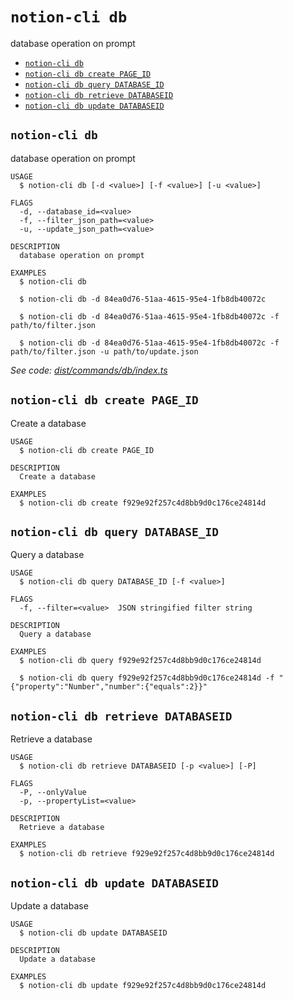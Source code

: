 `notion-cli db`
===============

database operation on prompt

* [`notion-cli db`](#notion-cli-db)
* [`notion-cli db create PAGE_ID`](#notion-cli-db-create-page_id)
* [`notion-cli db query DATABASE_ID`](#notion-cli-db-query-database_id)
* [`notion-cli db retrieve DATABASEID`](#notion-cli-db-retrieve-databaseid)
* [`notion-cli db update DATABASEID`](#notion-cli-db-update-databaseid)

## `notion-cli db`

database operation on prompt

```
USAGE
  $ notion-cli db [-d <value>] [-f <value>] [-u <value>]

FLAGS
  -d, --database_id=<value>
  -f, --filter_json_path=<value>
  -u, --update_json_path=<value>

DESCRIPTION
  database operation on prompt

EXAMPLES
  $ notion-cli db

  $ notion-cli db -d 84ea0d76-51aa-4615-95e4-1fb8db40072c

  $ notion-cli db -d 84ea0d76-51aa-4615-95e4-1fb8db40072c -f path/to/filter.json

  $ notion-cli db -d 84ea0d76-51aa-4615-95e4-1fb8db40072c -f path/to/filter.json -u path/to/update.json
```

_See code: [dist/commands/db/index.ts](https://github.com/litencatt/notion-cli-ts/blob/v0.9.0/dist/commands/db/index.ts)_

## `notion-cli db create PAGE_ID`

Create a database

```
USAGE
  $ notion-cli db create PAGE_ID

DESCRIPTION
  Create a database

EXAMPLES
  $ notion-cli db create f929e92f257c4d8bb9d0c176ce24814d
```

## `notion-cli db query DATABASE_ID`

Query a database

```
USAGE
  $ notion-cli db query DATABASE_ID [-f <value>]

FLAGS
  -f, --filter=<value>  JSON stringified filter string

DESCRIPTION
  Query a database

EXAMPLES
  $ notion-cli db query f929e92f257c4d8bb9d0c176ce24814d

  $ notion-cli db query f929e92f257c4d8bb9d0c176ce24814d -f "{"property":"Number","number":{"equals":2}}"
```

## `notion-cli db retrieve DATABASEID`

Retrieve a database

```
USAGE
  $ notion-cli db retrieve DATABASEID [-p <value>] [-P]

FLAGS
  -P, --onlyValue
  -p, --propertyList=<value>

DESCRIPTION
  Retrieve a database

EXAMPLES
  $ notion-cli db retrieve f929e92f257c4d8bb9d0c176ce24814d
```

## `notion-cli db update DATABASEID`

Update a database

```
USAGE
  $ notion-cli db update DATABASEID

DESCRIPTION
  Update a database

EXAMPLES
  $ notion-cli db update f929e92f257c4d8bb9d0c176ce24814d
```
